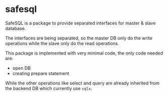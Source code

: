 # safesql

SafeSQL is a package to provide separated interfaces for master & slave database.

The interfaces are being separated, so the master DB only do the write operations
while the slave only do the read operations.

This package is implemented with very minimal code, the only code needed are:
- open DB
- creating prepare statement

While the other operations like select and query are already inherited from the backend DB which currently use `sqlx`.